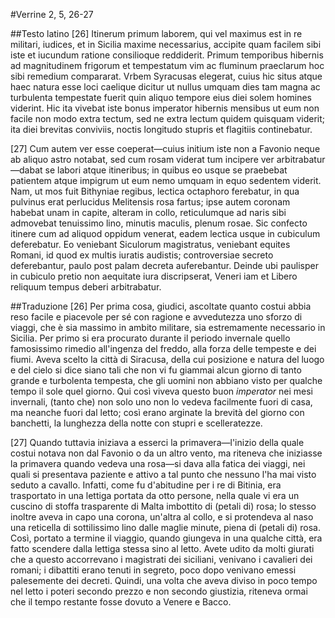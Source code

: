 #Verrine 2, 5, 26-27

##Testo latino
[26] Itinerum primum laborem, qui vel maximus est in re militari, iudices, et in Sicilia maxime necessarius, accipite quam facilem sibi iste et iucundum ratione consilioque reddiderit. Primum temporibus hibernis ad magnitudinem frigorum et tempestatum vim ac fluminum praeclarum hoc sibi remedium compararat. Vrbem Syracusas elegerat, cuius hic situs atque haec natura esse loci caelique dicitur ut nullus umquam dies tam magna ac turbulenta tempestate fuerit quin aliquo tempore eius diei solem homines viderint. Hic ita vivebat iste bonus imperator hibernis mensibus ut eum non facile non modo extra tectum, sed ne extra lectum quidem quisquam viderit; ita diei brevitas conviviis, noctis longitudo stupris et flagitiis continebatur.

[27] Cum autem ver esse coeperat&mdash;cuius initium iste non a Favonio neque ab aliquo astro notabat, sed cum rosam viderat tum incipere ver arbitrabatur&mdash;dabat se labori atque itineribus; in quibus eo usque se praebebat patientem atque impigrum ut eum nemo umquam in equo sedentem viderit. Nam, ut mos fuit Bithyniae regibus, lectica octaphoro ferebatur, in qua pulvinus erat perlucidus Melitensis rosa fartus; ipse autem coronam habebat unam in capite, alteram in collo, reticulumque ad naris sibi admovebat tenuissimo lino, minutis maculis, plenum rosae. Sic confecto itinere cum ad aliquod oppidum venerat, eadem lectica usque in cubiculum deferebatur. Eo veniebant Siculorum magistratus, veniebant equites Romani, id quod ex multis iuratis audistis; controversiae secreto deferebantur, paulo post palam decreta auferebantur. Deinde ubi paulisper in cubiculo pretio non aequitate iura discripserat, Veneri iam et Libero reliquum tempus deberi arbitrabatur.

##Traduzione
[26] Per prima cosa, giudici, ascoltate quanto costui abbia reso facile e piacevole per sé con ragione e avvedutezza uno sforzo di viaggi, che è sia massimo in ambito militare, sia estremamente necessario in Sicilia. Per primo si era procurato durante il periodo invernale quello famosissimo rimedio all'ingenza del freddo, alla forza delle tempeste e dei fiumi. Aveva scelto la città di Siracusa, della cui posizione e natura del luogo e del cielo si dice siano tali che non vi fu giammai alcun giorno di tanto grande e turbolenta tempesta, che gli uomini non abbiano visto per qualche tempo il sole quel giorno. Qui così viveva questo buon *imperator* nei mesi invernali, (tanto che) non solo uno non lo vedeva facilmente fuori di casa, ma neanche fuori dal letto; così erano arginate la brevità del giorno con banchetti, la lunghezza della notte con stupri e scelleratezze.

[27] Quando tuttavia iniziava a esserci la primavera&mdash;l'inizio della quale costui notava non dal Favonio o da un altro vento, ma riteneva che iniziasse la primavera quando vedeva una rosa&mdash;si dava alla fatica dei viaggi, nei quali si presentava paziente e attivo a tal punto che nessuno l'ha mai visto seduto a cavallo. Infatti, come fu d'abitudine per i re di Bitinia, era trasportato in una lettiga portata da otto persone, nella quale vi era un cuscino di stoffa trasparente di Malta imbottito di (petali di) rosa; lo stesso inoltre aveva in capo una corona, un'altra al collo, e si protendeva al naso una reticella di sottilissimo lino dalle maglie minute, piena di (petali di) rosa. Così, portato a termine il viaggio, quando giungeva in una qualche città, era fatto scendere dalla lettiga stessa sino al letto. Avete udito da molti giurati che a questo accorrevano i magistrati dei siciliani, venivano i cavalieri dei romani; i dibattiti erano tenuti in segreto, poco dopo venivano emessi palesemente dei decreti. Quindi, una volta che aveva diviso in poco tempo nel letto i poteri secondo prezzo e non secondo giustizia, riteneva ormai che il tempo restante fosse dovuto a Venere e Bacco.
